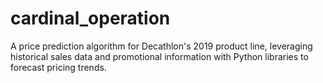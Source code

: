 # cardinal_operation

A price prediction algorithm for Decathlon's 2019 product line, leveraging historical sales data and promotional information with Python libraries to forecast pricing trends.
